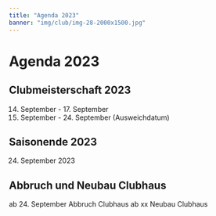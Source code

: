 ```yaml
---
title: "Agenda 2023"
banner: "img/club/img-28-2000x1500.jpg"
---
```


# Agenda 2023

## Clubmeisterschaft 2023
14. September - 17. September
21. September - 24. September (Ausweichdatum)

## Saisonende 2023
  24. September 2023

## Abbruch und Neubau Clubhaus
  ab 24. September Abbruch Clubhaus
  ab xx Neubau Clubhaus
